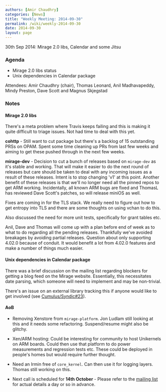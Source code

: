 ```yaml
---
authors: [Amir Chaudhry]
categories: [News]
title: "Weekly Meeting: 2014-09-30"
permalink: /wiki/weekly-2014-09-30
date: 2014-09-30
layout: page
---
```


30th Sep 2014: Mirage 2.0 libs, Calendar and some Jitsu

### Agenda ###

* Mirage 2.0 libs status
* Unix dependencies in Calendar package

Attendees: Amir Chaudhry (chair), Thomas Leonard, Anil Madhavapeddy,
Mindy Preston, Dave Scott and Magnus Skjegstad

### Notes ###

#### Mirage 2.0 libs ####

There's a meta problem where Travis keeps failing and this is making it quite
difficult to triage issues. Not had time to deal with this yet.

**cohttp** - Still want to cut package but there's a backlog of 15 outstanding
PRSs on OPAM. Spent some time cleaning up PRs from last few weeks and aiming
to get these pushed through in the next few weeks.

**mirage-dev** - Decision to cut a bunch of releases based on `mirage-dev` as
it's stable and working. That will make it easier to do the next round of
releases but care should be taken to deal with any incoming issues as a result
of these releases.  Intent is to stop changing 'v1' at this point.  Another
benefit of these releases is that we'll no longer need all the pinned repos to
get ARM working. Incidentally, all known ARM bugs are fixed and ThomasL has
reviewed Dave Scott's patches, so will release miniOS as well. 

Fixes are coming in for the TLS stack. We really need to figure out how to get
entropy into TLS and there are some thoughts on using vchan to do this. 

Also discussed the need for more unit tests, specifically for grant tables etc.

Anil, Dave and Thomas will come up with a plan before end of week as to what
to do regarding all the pending releases.  Thankfully we've avoided breakages
by avoiding partial releases. Question about only supporting 4.02.0 because of
conduit.  It would benefit a lot from 4.02.0 features and make a number of
things much easier.


#### Unix dependencies in Calendar package ####

There was a brief discussion on the mailing list regarding blockers for
getting a blog feed on the Mirage website.  Essentially, this necessitates
date parsing, which someone will need to implement and may be non-trivial. 

There's an issue on an external library tracking this if anyone would like to
get involved (see [Cumulus/Syndic#23][#23]).

[#23]: https://github.com/Cumulus/Syndic/issues/23#issuecomment-56914187

<!-- 
http://lists.xenproject.org/archives/html/mirageos-devel/2014-09/msg00118.html
https://github.com/mirage/mirage-www/pull/208
-->

#### AoB ####

- Removing Xenstore from `mirage-platform`. Jon Ludlam still looking at this
and it needs some refactoring. Suspend/resume might also be glitchy.

- Xen/ARM hosting: Could be interesting for community to host Unikernels on
ARM boards. Could then use that platform to do power measurements and
regression tests etc. These could be deployed in people's homes but would
require further thought.

- Need an Irmin free of `core_kernel`. Can then use it for logging layers.
Thomas still working on this.

- Next call is scheduled for **14th October** - Please refer to the
[mailing list][mir-mail] for actual details a day or so in advance.

[mir-mail]: http://lists.xenproject.org/cgi-bin/mailman/listinfo/mirageos-devel
